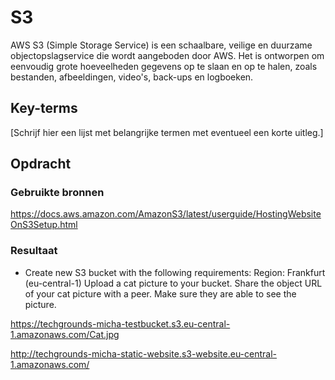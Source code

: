 # S3

AWS S3 (Simple Storage Service) is een schaalbare, veilige en duurzame objectopslagservice die wordt aangeboden door AWS. Het is ontworpen om eenvoudig grote hoeveelheden gegevens op te slaan en op te halen, zoals bestanden, afbeeldingen, video's, back-ups en logboeken.

## Key-terms
[Schrijf hier een lijst met belangrijke termen met eventueel een korte uitleg.]

## Opdracht
### Gebruikte bronnen
https://docs.aws.amazon.com/AmazonS3/latest/userguide/HostingWebsiteOnS3Setup.html


### Resultaat
- Create new S3 bucket with the following requirements:
Region: Frankfurt (eu-central-1)
Upload a cat picture to your bucket.
Share the object URL of your cat picture with a peer. Make sure they are able to see the picture.


https://techgrounds-micha-testbucket.s3.eu-central-1.amazonaws.com/Cat.jpg  


http://techgrounds-micha-static-website.s3-website.eu-central-1.amazonaws.com/  
